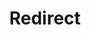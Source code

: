 ﻿---
layout: src/layouts/Redirect.astro
title: Redirect
redirect: /docs/security/users-and-teams/user-roles
pubDate:  2023-01-01
navSearch: false
navSitemap: false
navMenu: false
---
